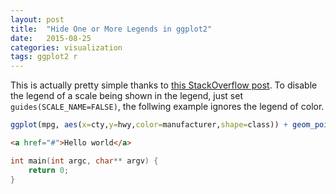 ```yaml
---
layout: post
title:  "Hide One or More Legends in ggplot2"
date:   2015-08-25
categories: visualization
tags: ggplot2 r
---
```

This is actually pretty simple thanks to [this StackOverflow post](#).
To disable the legend of a scale being shown in the legend, just set `guides(SCALE_NAME=FALSE)`, the follwing example ignores the legend of color.

```R
ggplot(mpg, aes(x=cty,y=hwy,color=manufacturer,shape=class)) + geom_point() + guides(color=FALSE)
```

```html
<a href="#">Hello world</a>
```

```cpp
int main(int argc, char** argv) {
	return 0;
}
```